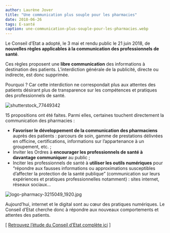 ```yaml
---
author: Laurène Jover
title: "Une communication plus souple pour les pharmacies"
date: 2018-06-26
tags: E-santé
caption: une-communication-plus-souple-pour-les-pharmacies.webp
---
```


Le Conseil d’Etat a adopté, le 3 mai et rendu public le 21 juin 2018, de
**nouvelles règles applicables à la communication des professionnels de santé**.

Ces règles proposent une
**libre communication**
des informations à destination des patients. L’interdiction générale de la publicité, directe ou indirecte, est donc supprimée.

Pourquoi ? Car cette interdiction ne correspondait plus aux attentes des patients désirant plus de transparence sur les compétences et pratiques des professionnels de santé.

![shutterstock_77449342](/2018-06-26_une-communication-plus-souple-pour-les-pharmacies/shutterstock_77449342.png)

15 propositions ont été faites. Parmi elles, certaines touchent directement la communication des pharmacies :

- **Favoriser le développement de la communication des pharmaciens**
  auprès des patients : parcours de soin, gamme de prestations délivrées en officine, certifications, informations sur l’appartenance à un groupement, etc. ;
- Inviter les Ordres à
  **encourager les professionnels de santé à davantage communiquer**
  au public ;
- Inciter les professionnels de santé à
  **utiliser les outils numériques**
  pour “répondre aux fausses informations ou approximations susceptibles d’affecter la protection de la santé publique” (communication sur leurs expériences et pratiques professionnelles notamment) : sites internet, réseaux sociaux…

![logo-pharmacy-3215049_1920.jpg](/2018-06-26_une-communication-plus-souple-pour-les-pharmacies/logo-pharmacy-3215049_1920.png)

Aujourd’hui, internet et le digital sont au cœur des pratiques numériques. Le Conseil d’Etat cherche donc à répondre aux nouveaux comportements et attentes des patients.

[
[Retrouvez l’étude du Conseil d’Etat complète ici](http://www.conseil-etat.fr/Decisions-Avis-Publications/Etudes-Publications/Rapports-Etudes/Regles-applicables-aux-professionnels-de-sante-en-matiere-d-information-et-de-communication)
]
